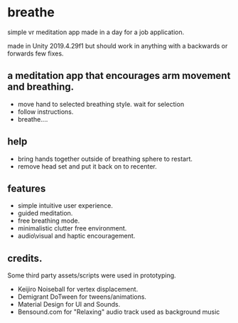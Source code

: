 # breathe
simple vr meditation app made in a day for a job application.

made in Unity 2019.4.29f1 but should work in anything with a backwards or forwards few fixes.

a meditation app that encourages arm movement and breathing.
-------------

- move hand to selected breathing style. wait for selection
- follow instructions.
- breathe....


help
-----
- bring hands together outside of breathing sphere to restart.
- remove head set and put it back on to recenter.


features
-----
- simple intuitive user experience.
- guided meditation.
- free breathing mode.
- minimalistic clutter free environment.
- audio\visual and haptic encouragement.


credits.
-------------
Some third party assets/scripts were used in prototyping.
- Keijiro Noiseball for vertex displacement.
- Demigrant DoTween for tweens/animations.
- Material Design for UI and Sounds.
- Bensound.com for "Relaxing" audio track used as background music
